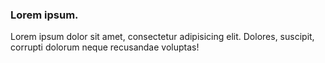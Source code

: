### Lorem ipsum.

Lorem ipsum dolor sit amet, consectetur adipisicing elit. Dolores, suscipit, corrupti dolorum neque recusandae voluptas!
